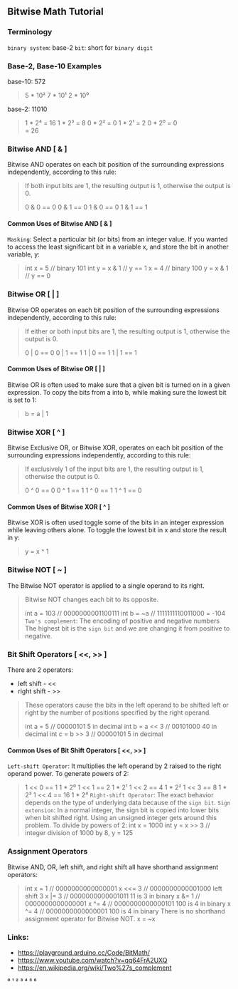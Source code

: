 ## Bitwise Math Tutorial




### Terminology
`binary system`:        base-2
`bit`:                  short for `binary digit`




### Base-2, Base-10 Examples
base-10: 572
> 5 * 10²
> 7 * 10¹
> 2 * 10⁰

base-2: 11010
> 1 * 2⁴    =   16
> 1 * 2³    =    8
> 0 * 2²    =    0
> 1 * 2¹    =    2
> 0 * 2⁰    =    0      
>           =   26




### Bitwise AND [ & ]
Bitwise AND operates on each bit position of the surrounding expressions independently,
according to this rule:
>
>   If both input bits are 1, the resulting output is 1,
>   otherwise the output is 0.
>
> 0 & 0 == 0
> 0 & 1 == 0
> 1 & 0 == 0
> 1 & 1 == 1




#### Common Uses of Bitwise AND [ & ]
`Masking`:                  Select a particular bit (or bits) from an integer value.
If you wanted to access the least significant bit in a variable x, and store the bit in another variable, y:
> int x = 5             // binary 101
> int y = x & 1         // y == 1
> x = 4                 // binary 100
> y = x & 1             // y == 0




### Bitwise OR [ | ]
Bitwise OR operates on each bit position of the surrounding expressions independently, 
according to this rule:
>
>   If either or both input bits are 1, the resulting output is 1,
>   otherwise the output is 0.
>
> 0 | 0 == 0
> 0 | 1 == 1
> 1 | 0 == 1
> 1 | 1 == 1




#### Common Uses of Bitwise OR [ | ]
Bitwise OR is often used to make sure that a given bit is turned on in a given expression.
To copy the bits from a into b, while making sure the lowest bit is set to 1:
> b = a | 1




### Bitwise XOR [ ^ ]
Bitwise Exclusive OR, or Bitwise XOR, operates on each bit position of the surrounding expressions independently, 
according to this rule:
>
>   If exclusively 1 of the input bits are 1, the resulting output is 1,
>   otherwise the output is 0.
>
> 0 ^ 0 == 0
> 0 ^ 1 == 1
> 1 ^ 0 == 1
> 1 ^ 1 == 0




#### Common Uses of Bitwise XOR [ ^ ]
Bitwise XOR is often used toggle some of the bits in an integer expression while leaving others alone.
To toggle the lowest bit in x and store the result in y:
> y = x ^ 1




### Bitwise NOT [ ~ ]
The Bitwise NOT operator is applied to a single operand to its right. 
>
> Bitwise NOT changes each bit to its opposite.
>
> int a = 103       //  0000000001100111
> int b = ~a        //  1111111110011000 = -104
`Two's complement`:         The encoding of positive and negative numbers 
The highest bit is the `sign bit` and we are changing it from positive to negative.




### Bit Shift Operators [ <<, >> ]
There are 2 operators:
- left shift    -   <<
- right shift   -   >>
>
> These operators cause the bits in the left operand to be shifted left or right
> by the number of positions specified by the right operand.
> 
> int a = 5             //              00000101     5 in decimal
> int b = a << 3        //              00101000    40 in decimal
> int c = b >> 3        //              00000101     5 in decimal




#### Common Uses of Bit Shift Operators [ <<, >> ]
`Left-shift Operator`: It multiplies the left operand by 2 raised to the right operand power. 
To generate powers of 2:
> 1 << 0        ==    1         1 * 2⁰
> 1 << 1        ==    2         1 * 2¹
> 1 << 2        ==    4         1 * 2²
> 1 << 3        ==    8         1 * 2³
> 1 << 4        ==   16         1 * 2⁴
`Right-shift Operator`: The exact behavior depends on the type of underlying data because of the `sign bit`.
`Sign extension`:       In a normal integer, the sign bit is copied into lower bits when bit shifted right.
                        Using an unsigned integer gets around this problem.
To divide by powers of 2:
> int x = 1000
> int y = x >> 3    // integer division of 1000 by 8, y = 125




### Assignment Operators
Bitwise AND, OR, left shift, and right shift all have shorthand assignment operators:
> int x = 1             // 0000000000000001
> x <<= 3               // 0000000000001000     left shift 3
> x |= 3                // 0000000000001011     11 is 3 in binary
> x &= 1                // 0000000000000001
> x ^= 4                // 0000000000000101     100 is 4 in binary
> x ^= 4                // 0000000000000001     100 is 4 in binary
There is no shorthand assignment operator for Bitwise NOT.
> x = ~x





### Links:
- https://playground.arduino.cc/Code/BitMath/
- https://www.youtube.com/watch?v=qq64FrA2UXQ
- https://en.wikipedia.org/wiki/Two%27s_complement

⁰
¹
²
³
⁴
⁵
⁶